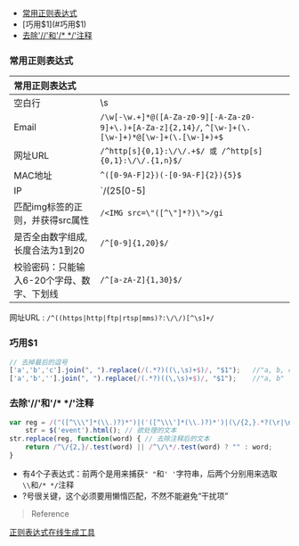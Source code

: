 - [常用正则表达式](#常用正则表达式)
- [巧用$1](#巧用$1)
- [去除'//'和'/* */'注释](#去除注释)

### 常用正则表达式

| 常用正则表达式 |      |
| :--- | :---|
| 空白行 | \s|
|Email|`/\w[-\w.+]*@([A-Za-z0-9][-A-Za-z0-9]+\.)+[A-Za-z]{2,14}/`, `^[\w-]+(\.[\w-]+)*@[\w-]+(\.[\w-]+)+$`|
|网址URL|`/^http[s]{0,1}:\/\/.+$/ 或 /^http[s]{0,1}:\/\/.{1,n}$/ `|
|MAC地址|`^([0-9A-F]2})(-[0-9A-F]{2}){5}$`|
|IP|`/(25[0-5]|2[0-4]\d|[0-1]\d{2}|[1-9]?\d)\.(25[0-5]|2[0-4]\d|[0-1]\d{2}|[1-9]?\d)\.(25[0-5]|2[0-4]\d|[0-1]\d{2}|[1-9]?\d)\.(25[0-5]|2[0-4]\d|[0-1]\d{2}|[1-9]?\d/)`|
|匹配img标签的正则，并获得src属性|`/<IMG src=\"([^\"]*?)\">/gi`|
|是否全由数字组成, 长度合法为1到20|`/^[0-9]{1,20}$/`|
|校验密码：只能输入6-20个字母、数字、下划线|`/^[a-zA-Z]{1,30}$/ `|

网址URL : `/^((https|http|ftp|rtsp|mms)?:\/\/)[^\s]+/`

### 巧用$1

```javascript
// 去掉最后的逗号
['a','b','c'].join(", ").replace(/(.*?)((\,\s)+$)/, "$1");   //"a, b, c"
['a','b',''].join(", ").replace(/(.*?)((\,\s)+$)/, "$1");    //"a, b"  如果最后一个是空，去掉最后的逗号，用于避免最后一个字母是逗号
``` 

### 去除'//'和'/* */'注释

```javascript
var reg = /("([^\\\"]*(\\.)?)*")|('([^\\\']*(\\.)?)*')|(\/{2,}.*?(\r|\n))|(\/\*(\n|.)*?\*\/)/g,// 正则表达式  
    str = $('event').html(); // 欲处理的文本  
str.replace(reg, function(word) { // 去除注释后的文本  
    return /^\/{2,}/.test(word) || /^\/\*/.test(word) ? "" : word;  
}
```

- 有4个子表达式：前两个是用来捕获`" "`和`' '`字符串，后两个分别用来选取`\\`和`/* */`注释
- ?号很关键，这个必须要用懒惰匹配，不然不能避免“干扰项”

> Reference

[正则表达式在线生成工具](http://tools.jb51.net/regex/create_reg)
